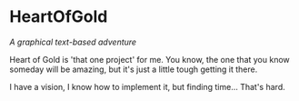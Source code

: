 # HeartOfGold
_A graphical text-based adventure_

Heart of Gold is 'that one project' for me.
You know, the one that you know someday will be amazing, but it's just a little tough getting it there.

I have a vision, I know how to implement it, but finding time... That's hard.  